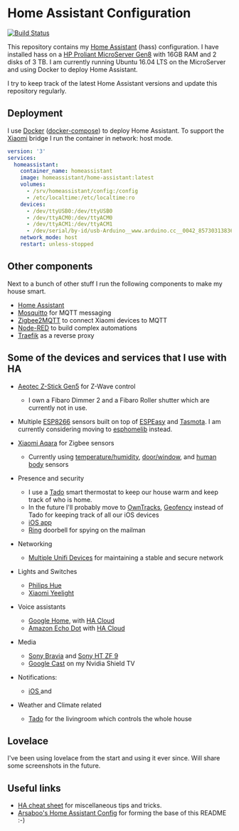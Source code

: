 # Home Assistant Configuration

[![Build Status](https://travis-ci.org/danielpalstra/home-assistant-config.svg?branch=master)](https://travis-ci.org/danielpalstra/home-assistant-config)

This repository contains my [Home Assistant](https://home-assistant.io/) (hass) configuration. I have installed hass on a [HP Proliant MicroServer Gen8](https://support.hpe.com/hpsc/doc/public/display?docId=emr_na-c03793258) with 16GB RAM and 2 disks of 3 TB. I am currently running Ubuntu 16.04 LTS on the MicroServer and using Docker to deploy Home Assistant.

I try to keep track of the latest Home Assistant versions and update this repository regularly. 

## Deployment

I use [Docker](https://www.docker.com/) ([docker-compose](https://docs.docker.com/compose/)) to deploy Home Assistant. To support the [Xiaomi](https://www.mi.com/global/) bridge I run the container in network: host mode. 

```yaml
version: '3'
services:
  homeassistant:
    container_name: homeassistant
    image: homeassistant/home-assistant:latest
    volumes:
      - /srv/homeassistant/config:/config
      - /etc/localtime:/etc/localtime:ro
    devices:
      - /dev/ttyUSB0:/dev/ttyUSB0
      - /dev/ttyACM0:/dev/ttyACM0
      - /dev/ttyACM1:/dev/ttyACM1
      - /dev/serial/by-id/usb-Arduino__www.arduino.cc__0042_857303138363517161D2-if00:/dev/serial/by-id/usb-Arduino__www.arduino.cc__0042_857303138363517161D2-if00
    network_mode: host
    restart: unless-stopped
```

## Other components

Next to a bunch of other stuff I run the following components to make my house smart. 

* [Home Assistant](https://home-assistant.io/)
* [Mosquitto](https://mosquitto.org/) for MQTT messaging
* [Zigbee2MQTT](https://github.com/Koenkk/zigbee2mqtt) to connect Xiaomi devices to MQTT
* [Node-RED](https://nodered.org/) to build complex automations
* [Traefik](https://traefik.io/) as a reverse proxy

## Some of the devices and services that I use with HA

  * [Aeotec Z-Stick Gen5](https://www.amazon.com/dp/B00X0AWA6E/) for Z-Wave control
    * I own a Fibaro Dimmer 2 and a Fibaro Roller shutter which are currently not in use.
  * Multiple [ESP8266](https://en.wikipedia.org/wiki/ESP8266) sensors built on top of [ESPEasy](https://en.wikipedia.org/wiki/ESP8266) and [Tasmota](https://github.com/arendst/Sonoff-Tasmota). I am currently considering moving to [esphomelib](https://esphomelib.com/) instead.
  * [Xiaomi Aqara](https://www.aliexpress.com/item/Original-Xiaomi-Smart-Gateway-2-Intelligent-Web-Wifi-Radio-and-Ringbell-Smart-Window-and-Door-Sensor/32816289388.html) for Zigbee sensors
    * Currently using [temperature/humidity](https://www.gearbest.com/access-control/pp_626702.html), [door/window](https://www.gearbest.com/smart-light-bulb/pp_257677.html), and [human body](https://www.gearbest.com/alarm-systems/pp_659226.html) sensors
  * Presence and security

    * I use a [Tado](https://www.tado.com) smart thermostat to keep our house warm and keep track of who is home.
    * In the future I'll probably move to [OwnTracks](https://home-assistant.io/components/device_tracker.owntracks/),  [Geofency](https://home-assistant.io/components/device_tracker.geofency/) instead of Tado for keeping track of all our iOS devices
    * [iOS app](https://itunes.apple.com/us/app/home-assistant-companion/id1099568401?mt=8)
    * [Ring](https://home-assistant.io/components/ring/) doorbell for spying on the mailman
  * Networking
    * [Multiple Unifi Devices](https://www.ui.com/products/#unifi) for maintaining a stable and secure network
  * Lights and Switches
    * [Philips Hue](https://www2.meethue.com/nl-nl)
    * [Xiaomi Yeelight](https://nl.gearbest.com/smart-lighting/pp_424884.html)
  * Voice assistants
    * [Google Home](https://store.google.com/product/google_home), with [HA Cloud](https://home-assistant.io/components/cloud/)
    * [Amazon Echo Dot](https://www.amazon.com/dp/B01DFKC2SO/) with [HA Cloud](https://home-assistant.io/components/cloud/)
  * Media
    * [Sony Bravia](https://www.home-assistant.io/components/media_player.braviatv/) and [Sony HT ZF 9](https://www.home-assistant.io/components/media_player.songpal/)
    * [Google Cast](https://home-assistant.io/components/media_player.cast/) on my Nvidia Shield TV
  * Notifications:
    * [iOS ](https://home-assistant.io/docs/ecosystem/ios/notifications/basic/) and
  * Weather and Climate related
    * [Tado](https://home-assistant.io/components/ecobee/) for the livingroom which controls the whole house

## Lovelace

I've been using lovelace from the start and using it ever since. Will share some screenshots in the future. 

## Useful links

* [HA cheat sheet](/HASS%20Cheatsheet.md) for miscellaneous tips and tricks.
* [Arsaboo's Home Assistant Config](https://github.com/arsaboo/homeassistant-config) for forming the base of this README :-)